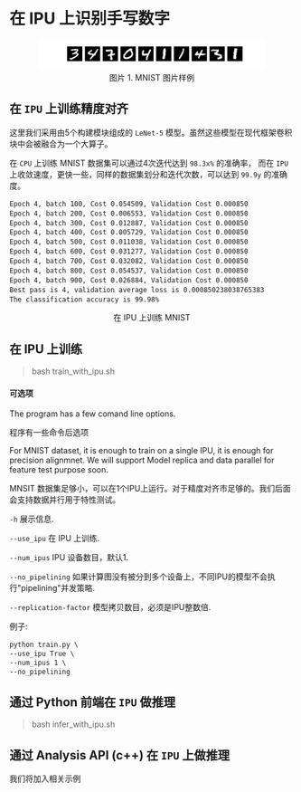 # 在 IPU 上识别手写数字 

<p align="center">
<img src="https://github.com/PaddlePaddle/book/blob/develop/02.recognize_digits/image/mnist_example_image.png?raw=true" width="400"><br/>
图片 1. MNIST 图片样例
</p>

## 在 `IPU` 上训练精度对齐

这里我们采用由5个构建模块组成的 `LeNet-5` 模型。虽然这些模型在现代框架卷积块中会被融合为一个大算子。

在 `CPU` 上训练 MNIST 数据集可以通过4次迭代达到 `98.3x%` 的准确率， 而在 `IPU` 上收敛速度，更快一些，同样的数据集划分和迭代次数，可以达到 `99.9y` 的准确度。

```bash
Epoch 4, batch 100, Cost 0.054509, Validation Cost 0.000850
Epoch 4, batch 200, Cost 0.006553, Validation Cost 0.000850
Epoch 4, batch 300, Cost 0.012887, Validation Cost 0.000850
Epoch 4, batch 400, Cost 0.005729, Validation Cost 0.000850
Epoch 4, batch 500, Cost 0.011038, Validation Cost 0.000850
Epoch 4, batch 600, Cost 0.031277, Validation Cost 0.000850
Epoch 4, batch 700, Cost 0.032082, Validation Cost 0.000850
Epoch 4, batch 800, Cost 0.054537, Validation Cost 0.000850
Epoch 4, batch 900, Cost 0.026884, Validation Cost 0.000850
Best pass is 4, validation average loss is 0.000850238038765383
The classification accuracy is 99.98%
```
<p align="center">
 在 IPU 上训练 MNIST
</p>

## 在 IPU 上训练

> bash train_with_ipu.sh

#### 可选项
The program has a few comand line options.

程序有一些命令后选项

For MNIST dataset, it is enough to train on a single IPU, it is enough for precision alignmnet. We will support Model replica and data parallel for feature test purpose soon.

MNSIT 数据集足够小，可以在1个IPU上运行。对于精度对齐市足够的。我们后面会支持数据并行用于特性测试。

`-h`                   展示信息.  

`--use_ipu`            在 IPU 上训练.

`--num_ipus`           IPU 设备数目，默认1.

`--no_pipelining`      如果计算图没有被分到多个设备上，不同IPU的模型不会执行"pipelining"并发策略.

`--replication-factor` 模型拷贝数目，必须是IPU整数倍.

例子:

    python train.py \
    --use_ipu True \
    --num_ipus 1 \
    --no_pipelining 

## 通过 Python 前端在 `IPU` 做推理

> bash infer_with_ipu.sh

## 通过 Analysis API (c++) 在 `IPU` 上做推理

我们将加入相关示例

